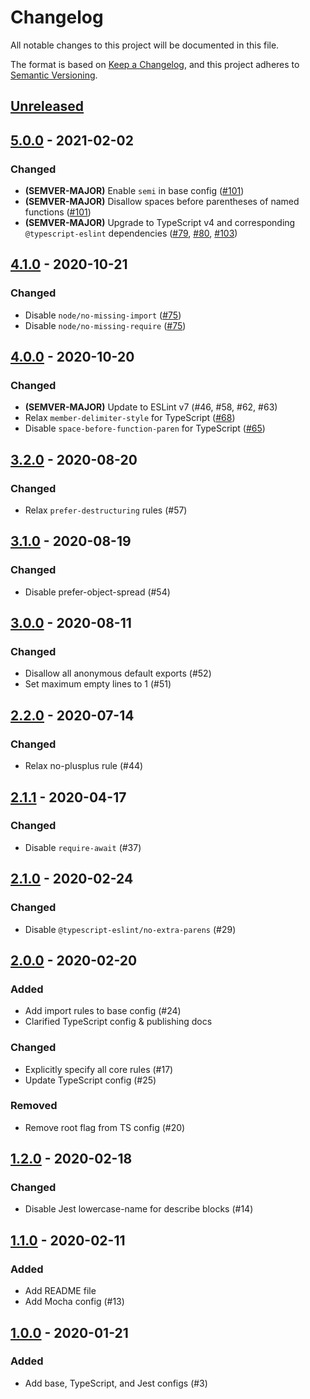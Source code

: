 # Changelog

All notable changes to this project will be documented in this file.

The format is based on [Keep a Changelog](https://keepachangelog.com/en/1.0.0/), and this project adheres to [Semantic Versioning](https://semver.org/spec/v2.0.0.html).

## [Unreleased]

## [5.0.0] - 2021-02-02

### Changed

- **(SEMVER-MAJOR)** Enable `semi` in base config ([#101](https://github.com/MetaMask/eslint-config/pull/101))
- **(SEMVER-MAJOR)** Disallow spaces before parentheses of named functions ([#101](https://github.com/MetaMask/eslint-config/pull/101))
- **(SEMVER-MAJOR)** Upgrade to TypeScript v4 and corresponding `@typescript-eslint` dependencies ([#79](https://github.com/MetaMask/eslint-config/pull/79), [#80](https://github.com/MetaMask/eslint-config/pull/80), [#103](https://github.com/MetaMask/eslint-config/pull/103))

## [4.1.0] - 2020-10-21

### Changed

- Disable `node/no-missing-import` ([#75](https://github.com/MetaMask/eslint-config/pull/75))
- Disable `node/no-missing-require` ([#75](https://github.com/MetaMask/eslint-config/pull/75))

## [4.0.0] - 2020-10-20

### Changed

- **(SEMVER-MAJOR)** Update to ESLint v7 (#46, #58, #62, #63)
- Relax `member-delimiter-style` for TypeScript ([#68](https://github.com/MetaMask/eslint-config/pull/68))
- Disable `space-before-function-paren` for TypeScript ([#65](https://github.com/MetaMask/eslint-config/pull/65))

## [3.2.0] - 2020-08-20

### Changed

- Relax `prefer-destructuring` rules (#57)

## [3.1.0] - 2020-08-19

### Changed

- Disable prefer-object-spread (#54)

## [3.0.0] - 2020-08-11

### Changed

- Disallow all anonymous default exports (#52)
- Set maximum empty lines to 1 (#51)

## [2.2.0] - 2020-07-14

### Changed

- Relax no-plusplus rule (#44)

## [2.1.1] - 2020-04-17

### Changed

- Disable `require-await` (#37)

## [2.1.0] - 2020-02-24

### Changed

- Disable `@typescript-eslint/no-extra-parens` (#29)

## [2.0.0] - 2020-02-20

### Added

- Add import rules to base config  (#24)
- Clarified TypeScript config & publishing docs

### Changed

- Explicitly specify all core rules (#17)
- Update TypeScript config (#25)

### Removed

- Remove root flag from TS config (#20)

## [1.2.0] - 2020-02-18

### Changed

- Disable Jest lowercase-name for describe blocks (#14)

## [1.1.0] - 2020-02-11

### Added

- Add README file
- Add Mocha config (#13)

## [1.0.0] - 2020-01-21

### Added

- Add base, TypeScript, and Jest configs (#3)

[Unreleased]:https://github.com/MetaMask/eslint-config/compare/v5.0.0...HEAD
[5.0.0]:https://github.com/MetaMask/eslint-config/compare/v4.1.0...v5.0.0
[4.1.0]:https://github.com/MetaMask/eslint-config/compare/v4.0.0...v4.1.0
[4.0.0]:https://github.com/MetaMask/eslint-config/compare/v3.2.0...v4.0.0
[3.2.0]:https://github.com/MetaMask/eslint-config/compare/v3.1.0...v3.2.0
[3.1.0]:https://github.com/MetaMask/eslint-config/compare/v3.0.0...v3.1.0
[3.0.0]:https://github.com/MetaMask/eslint-config/compare/v2.2.0...v3.0.0
[2.2.0]:https://github.com/MetaMask/eslint-config/compare/v2.1.1...v2.2.0
[2.1.1]:https://github.com/MetaMask/eslint-config/compare/v2.1.0...v2.1.1
[2.1.0]:https://github.com/MetaMask/eslint-config/compare/v2.0.0...v2.1.0
[2.0.0]:https://github.com/MetaMask/eslint-config/compare/v1.2.0...v2.0.0
[1.2.0]:https://github.com/MetaMask/eslint-config/compare/v1.1.0...v1.2.0
[1.1.0]:https://github.com/MetaMask/eslint-config/compare/v1.0.0...v1.1.0
[1.0.0]:https://github.com/MetaMask/eslint-config/tree/v1.0.0
